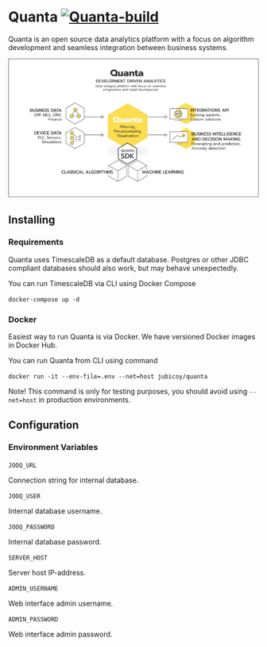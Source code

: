 # Quanta [![Quanta-build](https://github.com/jubicoy/quanta/workflows/Build/badge.svg)](https://github.com/jubicoy/quanta/actions)

Quanta is an open source data analytics platform with a focus on algorithm development and seamless integration between business systems. 

![Quanta](quanta.png)

## Installing

### Requirements

Quanta uses TimescaleDB as a default database. Postgres or other JDBC compliant databases should also work, but may behave unexpectedly.

You can run TimescaleDB via CLI using Docker Compose

`docker-compose up -d`

### Docker

Easiest way to run Quanta is via Docker. We have versioned Docker images in Docker Hub.

You can run Quanta from CLI using command

`docker run -it --env-file=.env --net=host jubicoy/quanta`

Note! This command is only for testing purposes, you should avoid using `--net=host` in production environments.

## Configuration

### Environment Variables
`JOOQ_URL`

Connection string for internal database. 

`JOOQ_USER`

Internal database username.

`JOOQ_PASSWORD`

Internal database password.

`SERVER_HOST`

Server host IP-address.

`ADMIN_USERNAME`

Web interface admin username.

`ADMIN_PASSWORD`

Web interface admin password.

